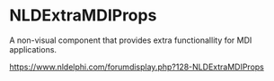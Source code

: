 # NLDExtraMDIProps
A non-visual component that provides extra functionallity for MDI applications.

https://www.nldelphi.com/forumdisplay.php?128-NLDExtraMDIProps
